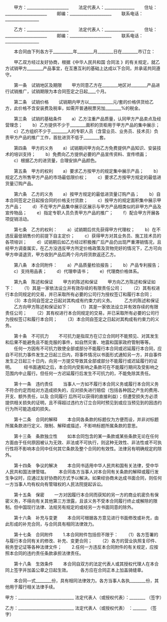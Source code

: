 
 


　　甲方：_____________________
　　法定代表人：_______________
　　住址：_____________________
　　邮编：_____________________
　　联系电话：_________________


　　乙方：_____________________
　　法定代表人：_______________
　　住址：_____________________
　　邮编：_____________________
　　联系电话：_________________


　　本合同由下列各方于__________年________月________日在________市订立：


　　甲乙双方经过友好协商，根据《中华人民共和国
合同法
》的有关规定，就乙方试销甲方________产品事宜，在互惠互利的基础上达成以下合同，并承诺共同遵守。


　　第一条　试销地区及期限
　　甲方同意乙方在________地区对________产品进行试销推广，试销期限为本合同签定之日起____个月。


　　第二条　试销价格
　　试销期内甲方以____________元/套的价格供货给乙方，此价格不含安装费及税率，如需开普通税票另加________%的税金。


　　第三条　试销的基础条件
　　a）乙方注重产品质量，认同甲方产品卖点及经营理念；
　　b）乙方提供不少于________面积的货柜用于甲方产品的集中展示；
　　c）乙方组织不少于________人的专职人员（含营业员、业务员、技术员）负责甲方产品的推广工作，首批进货不低于________套。


　　第四条　甲方的义务
　　a）试销期间甲方向乙方免费提供产品知识、安装技术的培训支持；
　　b）免费向乙方提供必要的产品宣传资料、宣传喷画；
　　c）根据乙方的进货量，合理安排产品颜色。


　　第五条　甲方的权利
　　a）要求乙方按甲方的规定集中展示产品；
　　b）规定乙方所售甲方产品的市场最低限价权；
　　c）要求乙方按甲方规定的最低进货量订购产品。


　　第六条　乙方的义务
　　a）按甲方规定的最低进货量订购产品；
　　b）自本合同签定之日起按合同的价格支付货款；
　　c）按甲方的规定面积集中展示甲方产品；
　　d）不在甲方产品集中展示区展示与甲方产品相类似的非甲方产品及宣传物品；
　　e）指定专职人员负责甲方产品的推广；
　　f）配合甲方开展各项促销活动。


　　第七条　乙方的权利：
　　a）试销期后优先获得甲方代理权；
　　b）在不违反最低销售价的前提下自主定价；
　　c）获得甲方对其业务员、施工技术员的各项培训；
　　d）试销期后如乙方经过积极推广后产品仍出现严重滞销情况，且经甲方调查属实，在乙方没违反甲方所定价格政策及货物完好的情况下，乙方可向甲方申请退货，甲方收到产品后两个月内将货款返还乙方。


　　第八条　本合同附件：
　　a）产品质量检验报告；
　　b）产品专利报告；
　　c）支持用品表；
　　d）代理申请书；
　　e）代理商价格体系。


　　第九条　陈述和保证
　　甲方的陈述和保证
　　甲方向乙方陈述和保证如下：
　　（1）其是一家依法设立并有效存续的有限责任公司；
　　（2）其有权进行本合同规定的交易，并已采取所有必要的公司行为授权签订和履行本合同；
　　（3）本合同自签定之日起对其构成有约束力的义务。
　　乙方的陈述和保证
　　乙方向甲方陈述和保证如下：
　　（1）其是一家依法设立并有效存续的有限责任公司；
　　（2）其有权进行本合同规定的交易，并已采取所有必要的公司行为授权签订和履行本合同；
　　（3）本合同自签定之日起对其构成有约束力的义务。


　　第十条　不可抗力
　　不可抗力是指双方在订立合同时不能预见、对其发生和后果不能避免且不能克服的事件，如自然灾害、地震和国家政府管制等等。
　　任何一方因有不可抗力致使全部或部分不能履行本合同或迟延履行本合同，应自不可抗力事件发生之日起三日内，将事件情况以书面形式通知另一方，并自事件发生之日起三十日内，向另一方提交导致其全部或部分不能履行或迟延履行的证明。
　　经书面通知之后，本合同内受影响之条款可在不能履行期间及受影响之范围内中止履行。但任何一方迟延履行后发生不可抗力的，不能免除其责任。


　　第十一条　违约责任
　　当事人一方如不履行本合同义务或履行本合同义务不符合约定而给对方造成损失的，应对损失进行赔偿（包括各种因之产生的费用、开支、额外责任，以及
合同履行
后所可以获得的直接利益）；但遭受损失方必须提供相关损失的证明，且不得超过违约方订立合同时预见到或应当预见到的因违约行为所可能造成的损失。


　　第十二条　合同的解释
　　本合同各条款的标题仅为方便而设，并非对标题所属条款进行定义、限制、解释或描述，不影响标题所属条款的意思。


　　第十三条　条款独立性
　　如本合同包含的某一条款或某些条款无论在任何方面由于任何原因被认为无效、非法或不可执行，则这种无效性、非法性或不可执行性将不影响本合同中任何其它条款及整个合同的有效性。法律另有明确规定的除外。


　　第十四条　争议的解决
　　本合同书适用中华人民共和国有关法律，受中华人民共和国法律管辖。
　　本合同各方当事人对本合同有关条款的解释或履行发生争议时，应通过友好协商的方式予以解决。如果经协商未达成书面合同，则任何一方当事人均有权向有管辖权的人民法院提起诉讼。


　　第十五条　保密
　　一方对因履行本合同而获知的另一方的商业机密负有保密义务，不得向有关其他第三方泄露，且该义务不受本合同履行终止或解除的限制。但中国现行法律、法规另有规定的或经另一方书面同意的除外。


　　第十六条　补充与变更
　　本合同可根据各方意见进行书面修改或补充，由此形成的补充合同，与合同具有相同法律效力。


　　第十七条　合同附件
　　1.本合同附件包括但不限于：
　　（1）各方签署的与履行本合同有关的修改、补充、变更合同；
　　（2）各方的营业执照复印件、税务登记证等各种法律文件；
　　2.任何一方违反本合同附件的有关规定，应按照本合同的违约责任条款承担法律责任。


　　第十八条　生效条件
　　本合同自双方的法定代表人或其授权代理人在本合同上签字并加盖公章之日起生效。
　　各方应在合同正本上加盖骑缝章。


　　本合同—式________份，具有相同法律效力。各方当事人各执________份，其他用于履行相关法律手续。


 


甲方：____________________________
法定代表人（或授权代表）：________
（签字）                          


乙方：____________________________
法定代表人（或授权代表） ：_______
（签字）                          
 


 

 
 
 
 
 
  


  
 

  


  


  
 
 
 
 

